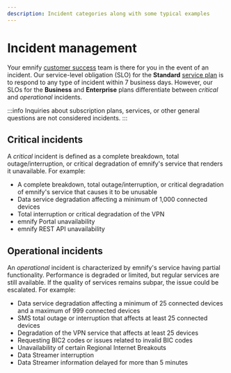 ```yaml
---
description: Incident categories along with some typical examples
---
```


# Incident management

Your emnify [customer success](customer-success) team is there for you in the event of an incident. 
Our service-level obligation (SLO) for the **Standard** [service plan](service-plans) is to respond to any type of incident within 7 business days.
However, our SLOs for the **Business** and **Enterprise** plans differentiate between *critical* and *operational* incidents. 

:::info
Inquiries about subscription plans, services, or other general questions are not considered incidents.
:::

## Critical incidents

A *critical* incident is defined as a complete breakdown, total outage/interruption, or critical degradation of emnify's service that renders it unavailable.
For example:

- A complete breakdown, total outage/interruption, or critical degradation of emnify's service that causes it to be unusable
- Data service degradation affecting a minimum of 1,000 connected devices
- Total interruption or critical degradation of the VPN
- emnify Portal unavailability
- emnify REST API unavailability

## Operational incidents

An *operational* incident is characterized by emnify's service having partial functionality.
Performance is degraded or limited, but regular services are still available.
If the quality of services remains subpar, the issue could be escalated. 
For example:

- Data service degradation affecting a minimum of 25 connected devices and a maximum of 999 connected devices
- SMS total outage or interruption that affects at least 25 connected devices
- Degradation of the VPN service that affects at least 25 devices
- Requesting BIC2 codes or issues related to invalid BIC codes 
- Unavailability of certain Regional Internet Breakouts
- Data Streamer interruption
- Data Streamer information delayed for more than 5 minutes